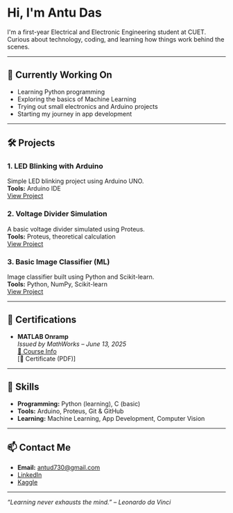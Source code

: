 # Hi, I'm Antu Das

I'm a first-year Electrical and Electronic Engineering student at CUET.  
Curious about technology, coding, and learning how things work behind the scenes.

---

## 🔧 Currently Working On
- Learning Python programming
- Exploring the basics of Machine Learning
- Trying out small electronics and Arduino projects
- Starting my journey in app development

---

## 🛠️ Projects

### 1. LED Blinking with Arduino
Simple LED blinking project using Arduino UNO.  
**Tools:** Arduino IDE  
[View Project](https://github.com/Antudas5252/led-blink-arduino)

### 2. Voltage Divider Simulation
A basic voltage divider simulated using Proteus.  
**Tools:** Proteus, theoretical calculation  
[View Project](https://github.com/Antudas5252/voltage-divider-sim)

### 3. Basic Image Classifier (ML)
Image classifier built using Python and Scikit-learn.  
**Tools:** Python, NumPy, Scikit-learn  
[View Project](https://github.com/Antudas5252/image-classifier-ml)

---

## 📜 Certifications

- **MATLAB Onramp**  
  *Issued by MathWorks – June 13, 2025*  
  [🔗 Course Info](https://matlabacademy.mathworks.com)  
  [📄 Certificate (PDF)]

---

## 🧠 Skills
- **Programming:** Python (learning), C (basic)
- **Tools:** Arduino, Proteus, Git & GitHub
- **Learning:** Machine Learning, App Development, Computer Vision

---

## 📫 Contact Me
- **Email:** antud730@gmail.com 
- [LinkedIn](https://linkedin.com/in/antudas)
- [Kaggle](https://kaggle.com/antudas5252) 

---

_“Learning never exhausts the mind.” – Leonardo da Vinci_

